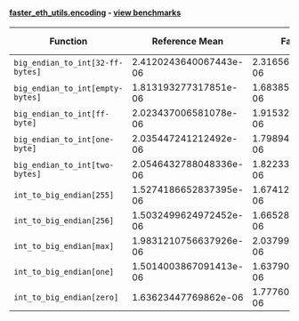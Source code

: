 #### [faster_eth_utils.encoding](https://github.com/BobTheBuidler/faster-eth-utils/blob/master/faster_eth_utils/encoding.py) - [view benchmarks](https://github.com/BobTheBuidler/faster-eth-utils/blob/master/benchmarks/test_encoding_benchmarks.py)

| Function | Reference Mean | Faster Mean | % Change | Speedup (%) | x Faster | Faster |
|----------|---------------|-------------|----------|-------------|----------|--------|
| `big_endian_to_int[32-ff-bytes]` | 2.4120243640067443e-06 | 2.3165670537954514e-06 | 3.96% | 4.12% | 1.04x | ✅ |
| `big_endian_to_int[empty-bytes]` | 1.813193277317851e-06 | 1.6838560946007889e-06 | 7.13% | 7.68% | 1.08x | ✅ |
| `big_endian_to_int[ff-byte]` | 2.023437006581078e-06 | 1.915328251475935e-06 | 5.34% | 5.64% | 1.06x | ✅ |
| `big_endian_to_int[one-byte]` | 2.035447241212492e-06 | 1.7989494180744018e-06 | 11.62% | 13.15% | 1.13x | ✅ |
| `big_endian_to_int[two-bytes]` | 2.0546432788048336e-06 | 1.822331926003913e-06 | 11.31% | 12.75% | 1.13x | ✅ |
| `int_to_big_endian[255]` | 1.5274186652837395e-06 | 1.674129865361297e-06 | -9.61% | -8.76% | 0.91x | ❌ |
| `int_to_big_endian[256]` | 1.5032499624972452e-06 | 1.6652837111647691e-06 | -10.78% | -9.73% | 0.90x | ❌ |
| `int_to_big_endian[max]` | 1.9831210756637926e-06 | 2.0379904910040015e-06 | -2.77% | -2.69% | 0.97x | ❌ |
| `int_to_big_endian[one]` | 1.5014003867091413e-06 | 1.6379019965238228e-06 | -9.09% | -8.33% | 0.92x | ❌ |
| `int_to_big_endian[zero]` | 1.63623447769862e-06 | 1.7776022822546829e-06 | -8.64% | -7.95% | 0.92x | ❌ |
